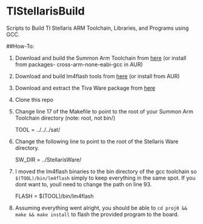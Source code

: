 TIStellarisBuild
================

Scripts to Build TI Stellaris ARM Toolchain, Libraries, and Programs using GCC.

##How-To:
1. Download and build the Summon Arm Toolchain from [here][sat] (or install from packages- cross-arm-none-eabi-gcc in AUR)
2. Download and build lm4flash tools from [here][lm4] (or install from AUR)
3. Download and extract the Tiva Ware package from [here][sw]

4. Clone this repo
5. Change line 17 of the Makefile to point to the root of your Summon Arm Toolchain directory (note: root, not bin/)

    TOOL        = ../../../sat/

6. Change the following line to point to the root of the Stellaris Ware directory.

    SW_DIR      = ../StellarisWare/

7. I moved the lm4flash binaries to the bin directory of the gcc toolchain so `$(TOOL)/bin/lm4flash` simply to keep everything in the same spot.  If you dont want to, youll need to change the path on line 93.

    FLASH       = $(TOOL)/bin/lm4flash

8. Assuming everything went alright, you should be able to `cd proj0 && make && make install` to flash the provided program to the board.




[sat]:   https://github.com/esden/summon-arm-toolchain  "summon-arm-toolchain"
[lm4]:   https://github.com/utzig/lm4tools "lm4tools"
[sw]:    http://www.ti.com/tool/sw-tm4c "TivaWare Download, pn: SW-TM4C"
